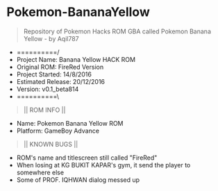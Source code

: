# Pokemon-BananaYellow
> Repository of Pokemon Hacks ROM GBA called Pokemon Banana Yellow - by Aqil787

- ==========/
- Project Name: Banana Yellow HACK ROM
- Original ROM: FireRed Version
- Project Started: 14/8/2016
- Estimated Release: 20/12/2016
- Version: v0.1_beta814
- ==========\

> || ROM INFO ||
- Name: Pokemon Banana Yellow ROM
- Platform: GameBoy Advance

> || KNOWN BUGS ||
- ROM's name and titlescreen still called "FireRed"
- When losing at KG BUKIT KAPAR's gym, it send the player to somewhere else
- Some of PROF. IQHWAN dialog messed up
